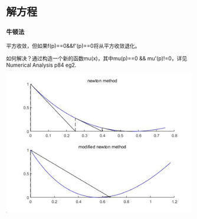 # 解方程

### 牛顿法

平方收敛，但如果f(p)==0&&f'(p)==0将从平方收敛退化。

如何解决？通过构造一个新的函数mu(x)，其中mu(p)==0 && mu'(p)!=0，详见Numerical Analysis p84 eg2.

![modified_newton_method](http://github.com/ericwu0930/NumericalAnalysis/raw/master/Solving_Equations/img/modified_newton_method.jpg)